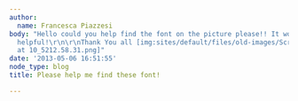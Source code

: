 ```yaml
---
author:
  name: Francesca Piazzesi
body: "Hello could you help find the font on the picture please!! It would be very
  helpful!\r\n\r\nThank You all [img:sites/default/files/old-images/Screen Shot 2013-05-06
  at 10_5212.58.31.png]"
date: '2013-05-06 16:51:55'
node_type: blog
title: Please help me find these font!

---
```

